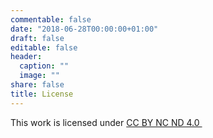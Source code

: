 ```yaml
---
commentable: false
date: "2018-06-28T00:00:00+01:00"
draft: false
editable: false
header:
  caption: ""
  image: ""
share: false
title: License
---
```



This work is licensed under <a rel="license" href="http://creativecommons.org/licenses/by-nc-nd/4.0/" target="_blank" rel="noopener">CC BY NC ND 4.0 </a>
&ensp;
<i class="fab fa-creative-commons fa-1x" aria-hidden="true"></i>
<i class="fab fa-creative-commons-by fa-1x" aria-hidden="true"></i>
<i class="fab fa-creative-commons-nc fa-1x" aria-hidden="true"></i>
<i class="fab fa-creative-commons-nd fa-1x" aria-hidden="true"></i>



